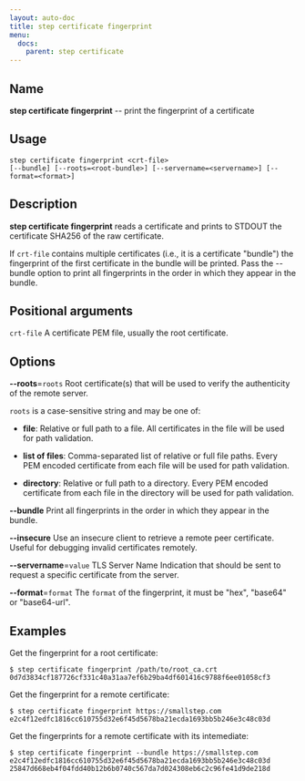 ```yaml
---
layout: auto-doc
title: step certificate fingerprint
menu:
  docs:
    parent: step certificate
---
```


## Name
**step certificate fingerprint** -- print the fingerprint of a certificate

## Usage

```raw
step certificate fingerprint <crt-file>
[--bundle] [--roots=<root-bundle>] [--servername=<servername>] [--format=<format>]
```

## Description

**step certificate fingerprint** reads a certificate and prints to STDOUT the
certificate SHA256 of the raw certificate.

If `crt-file` contains multiple certificates (i.e., it is a certificate
"bundle") the fingerprint of the first certificate in the bundle will be
printed. Pass the --bundle option to print all fingerprints in the order in
which they appear in the bundle.

## Positional arguments

`crt-file`
A certificate PEM file, usually the root certificate.

## Options


**--roots**=`roots`
Root certificate(s) that will be used to verify the
authenticity of the remote server.

`roots` is a case-sensitive string and may be one of:

- **file**: Relative or full path to a file. All certificates in the file will be used for path validation.

- **list of files**: Comma-separated list of relative or full file paths. Every PEM encoded certificate from each file will be used for path validation.

- **directory**: Relative or full path to a directory. Every PEM encoded certificate from each file in the directory will be used for path validation.

**--bundle**
Print all fingerprints in the order in which they appear in the bundle.

**--insecure**
Use an insecure client to retrieve a remote peer certificate. Useful for
debugging invalid certificates remotely.

**--servername**=`value`
TLS Server Name Indication that should be sent to request a specific certificate from the server.

**--format**=`format`
The `format` of the fingerprint, it must be "hex", "base64" or "base64-url".

## Examples

Get the fingerprint for a root certificate:
```shell
$ step certificate fingerprint /path/to/root_ca.crt
0d7d3834cf187726cf331c40a31aa7ef6b29ba4df601416c9788f6ee01058cf3
```

Get the fingerprint for a remote certificate:
```shell
$ step certificate fingerprint https://smallstep.com
e2c4f12edfc1816cc610755d32e6f45d5678ba21ecda1693bb5b246e3c48c03d
```

Get the fingerprints for a remote certificate with its intemediate:
```shell
$ step certificate fingerprint --bundle https://smallstep.com
e2c4f12edfc1816cc610755d32e6f45d5678ba21ecda1693bb5b246e3c48c03d
25847d668eb4f04fdd40b12b6b0740c567da7d024308eb6c2c96fe41d9de218d
```

